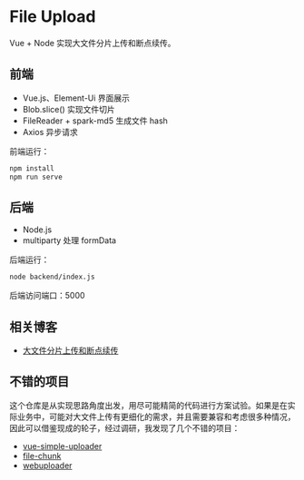 # File Upload

Vue + Node 实现大文件分片上传和断点续传。

## 前端

* Vue.js、Element-Ui 界面展示
* Blob.slice() 实现文件切片
* FileReader + spark-md5 生成文件 hash
* Axios 异步请求

前端运行：

```bash
npm install
npm run serve
```

## 后端

* Node.js
* multiparty 处理 formData

后端运行：

```bash
node backend/index.js
```

后端访问端口：5000

## 相关博客

* [大文件分片上传和断点续传](https://www.fedbook.cn/project/solution/file-upload/)

## 不错的项目

这个仓库是从实现思路角度出发，用尽可能精简的代码进行方案试验。如果是在实际业务中，可能对大文件上传有更细化的需求，并且需要兼容和考虑很多种情况，因此可以借鉴现成的轮子，经过调研，我发现了几个不错的项目：

* [vue-simple-uploader](https://github.com/simple-uploader/vue-uploader)
* [file-chunk](https://github.com/yangrds/file-chunk)
* [webuploader](https://github.com/fex-team/webuploader)
